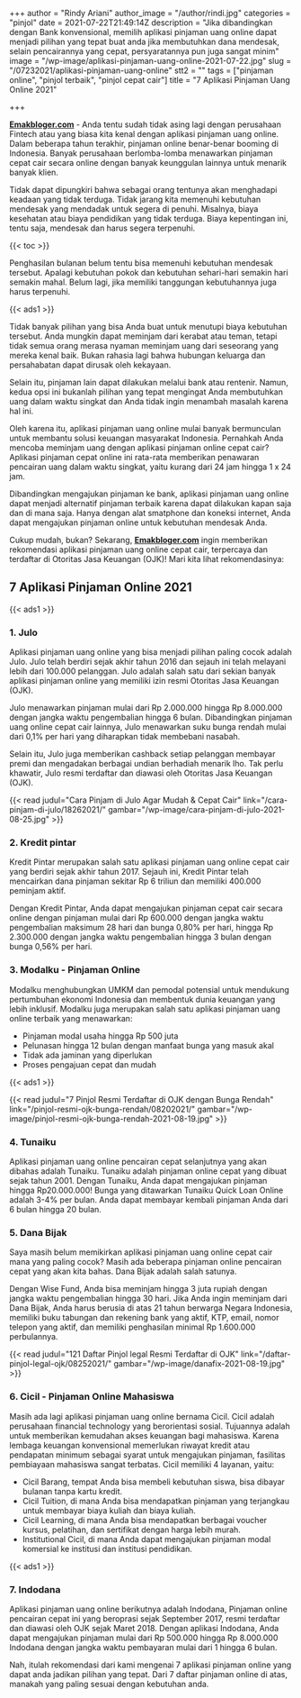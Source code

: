 +++
author = "Rindy Ariani"
author_image = "/author/rindi.jpg"
categories = "pinjol"
date = 2021-07-22T21:49:14Z
description = "Jika dibandingkan dengan Bank konvensional, memilih aplikasi pinjaman uang online dapat menjadi pilihan yang tepat buat anda jika membutuhkan dana mendesak, selain pencairannya yang cepat, persyaratannya pun juga sangat minim"
image = "/wp-image/aplikasi-pinjaman-uang-online-2021-07-22.jpg"
slug = "/07232021/aplikasi-pinjaman-uang-online"
stt2 = ""
tags = ["pinjaman online", "pinjol terbaik", "pinjol cepat cair"]
title = "7 Aplikasi Pinjaman Uang Online 2021"

+++

[**Emakbloger.com**](/) - Anda tentu sudah tidak asing lagi dengan perusahaan Fintech atau yang biasa kita kenal dengan aplikasi pinjaman uang online. Dalam beberapa tahun terakhir, pinjaman online benar-benar booming di Indonesia. Banyak perusahaan berlomba-lomba menawarkan pinjaman cepat cair secara online dengan banyak keunggulan lainnya untuk menarik banyak klien.

Tidak dapat dipungkiri bahwa sebagai orang tentunya akan menghadapi keadaan yang tidak terduga. Tidak jarang kita memenuhi kebutuhan mendesak yang mendadak untuk segera di penuhi. Misalnya, biaya kesehatan atau biaya pendidikan yang tidak terduga. Biaya kepentingan ini, tentu saja, mendesak dan harus segera terpenuhi.

{{< toc >}}

Penghasilan bulanan belum tentu bisa memenuhi kebutuhan mendesak tersebut. Apalagi kebutuhan pokok dan kebutuhan sehari-hari semakin hari semakin mahal. Belum lagi, jika memiliki tanggungan kebutuhannya juga harus terpenuhi.

{{< ads1 >}}

Tidak banyak pilihan yang bisa Anda buat untuk menutupi biaya kebutuhan tersebut. Anda mungkin dapat meminjam dari kerabat atau teman, tetapi tidak semua orang merasa nyaman meminjam uang dari seseorang yang mereka kenal baik. Bukan rahasia lagi bahwa hubungan keluarga dan persahabatan dapat dirusak oleh kekayaan.

Selain itu, pinjaman lain dapat dilakukan melalui bank atau rentenir. Namun, kedua opsi ini bukanlah pilihan yang tepat mengingat Anda membutuhkan uang dalam waktu singkat dan Anda tidak ingin menambah masalah karena hal ini.

Oleh karena itu, aplikasi pinjaman uang online mulai banyak bermunculan untuk membantu solusi keuangan masyarakat Indonesia. Pernahkah Anda mencoba meminjam uang dengan aplikasi pinjaman online cepat cair? Aplikasi pinjaman cepat online ini rata-rata memberikan penawaran pencairan uang dalam waktu singkat, yaitu kurang dari 24 jam hingga 1 x 24 jam.

Dibandingkan mengajukan pinjaman ke bank, aplikasi pinjaman uang online dapat menjadi alternatif pinjaman terbaik karena dapat dilakukan kapan saja dan di mana saja. Hanya dengan alat smatphone dan koneksi internet, Anda dapat mengajukan pinjaman online untuk kebutuhan mendesak Anda.

Cukup mudah, bukan? Sekarang, [**Emakbloger.com**](/) ingin memberikan rekomendasi aplikasi pinjaman uang online cepat cair, terpercaya dan terdaftar di Otoritas Jasa Keuangan (OJK)! Mari kita lihat rekomendasinya:

## 7 Aplikasi Pinjaman Online 2021

{{< ads1 >}}

### 1. Julo

Aplikasi pinjaman uang online yang bisa menjadi pilihan paling cocok adalah Julo. Julo telah berdiri sejak akhir tahun 2016 dan sejauh ini telah melayani lebih dari 100.000 pelanggan. Julo adalah salah satu dari sekian banyak aplikasi pinjaman online yang memiliki izin resmi Otoritas Jasa Keuangan (OJK).

Julo menawarkan pinjaman mulai dari Rp 2.000.000 hingga Rp 8.000.000 dengan jangka waktu pengembalian hingga 6 bulan. Dibandingkan pinjaman uang online cepat cair lainnya, Julo menawarkan suku bunga rendah mulai dari 0,1% per hari yang diharapkan tidak membebani nasabah.

Selain itu, Julo juga memberikan cashback setiap pelanggan membayar premi dan mengadakan berbagai undian berhadiah menarik lho. Tak perlu khawatir, Julo resmi terdaftar dan diawasi oleh Otoritas Jasa Keuangan (OJK).

{{< read judul="Cara Pinjam di Julo Agar Mudah & Cepat Cair" link="/cara-pinjam-di-julo/18262021/" gambar="/wp-image/cara-pinjam-di-julo-2021-08-25.jpg" >}}

### 2. Kredit pintar

Kredit Pintar merupakan salah satu aplikasi pinjaman uang online cepat cair yang berdiri sejak akhir tahun 2017. Sejauh ini, Kredit Pintar telah mencairkan dana pinjaman sekitar Rp 6 triliun dan memiliki 400.000 peminjam aktif.

Dengan Kredit Pintar, Anda dapat mengajukan pinjaman cepat cair secara online dengan pinjaman mulai dari Rp 600.000 dengan jangka waktu pengembalian maksimum 28 hari dan bunga 0,80% per hari, hingga Rp 2.300.000 dengan jangka waktu pengembalian hingga 3 bulan dengan bunga 0,56% per hari.

### 3. Modalku - Pinjaman Online

Modalku menghubungkan UMKM dan pemodal potensial untuk mendukung pertumbuhan ekonomi Indonesia dan membentuk dunia keuangan yang lebih inklusif. Modalku juga merupakan salah satu aplikasi pinjaman uang online terbaik yang menawarkan:

- Pinjaman modal usaha hingga Rp 500 juta
- Pelunasan hingga 12 bulan dengan manfaat bunga yang masuk akal
- Tidak ada jaminan yang diperlukan
- Proses pengajuan cepat dan mudah

{{< ads1 >}}

{{< read judul="7 Pinjol Resmi Terdaftar di OJK dengan Bunga Rendah" link="/pinjol-resmi-ojk-bunga-rendah/08202021/" gambar="/wp-image/pinjol-resmi-ojk-bunga-rendah-2021-08-19.jpg" >}}

### 4. Tunaiku

Aplikasi pinjaman uang online pencairan cepat selanjutnya yang akan dibahas adalah Tunaiku. Tunaiku adalah pinjaman online cepat yang dibuat sejak tahun 2001. Dengan Tunaiku, Anda dapat mengajukan pinjaman hingga Rp20.000.000! Bunga yang ditawarkan Tunaiku Quick Loan Online adalah 3-4% per bulan. Anda dapat membayar kembali pinjaman Anda dari 6 bulan hingga 20 bulan.

### 5. Dana Bijak

Saya masih belum memikirkan aplikasi pinjaman uang online cepat cair mana yang paling cocok? Masih ada beberapa pinjaman online pencairan cepat yang akan kita bahas. Dana Bijak adalah salah satunya.

Dengan Wise Fund, Anda bisa meminjam hingga 3 juta rupiah dengan jangka waktu pengembalian hingga 30 hari. Jika Anda ingin meminjam dari Dana Bijak, Anda harus berusia di atas 21 tahun berwarga Negara Indonesia, memiliki buku tabungan dan rekening bank yang aktif, KTP, email, nomor telepon yang aktif, dan memiliki penghasilan minimal Rp 1.600.000 perbulannya.

{{< read judul="121 Daftar Pinjol legal Resmi Terdaftar di OJK" link="/daftar-pinjol-legal-ojk/08252021/" gambar="/wp-image/danafix-2021-08-19.jpg" >}}

### 6. Cicil - Pinjaman Online Mahasiswa

Masih ada lagi aplikasi pinjaman uang online bernama Cicil. Cicil adalah perusahaan financial technology yang berorientasi sosial. Tujuannya adalah untuk memberikan kemudahan akses keuangan bagi mahasiswa. Karena lembaga keuangan konvensional memerlukan riwayat kredit atau pendapatan minimum sebagai syarat untuk mengajukan pinjaman, fasilitas pembiayaan mahasiswa sangat terbatas. Cicil memiliki 4 layanan, yaitu:

- Cicil Barang, tempat Anda bisa membeli kebutuhan siswa, bisa dibayar bulanan tanpa kartu kredit.
- Cicil Tuition, di mana Anda bisa mendapatkan pinjaman yang terjangkau untuk membayar biaya kuliah dan biaya kuliah.
- Cicil Learning, di mana Anda bisa mendapatkan berbagai voucher kursus, pelatihan, dan sertifikat dengan harga lebih murah.
- Institutional Cicil, di mana Anda dapat mengajukan pinjaman modal komersial ke institusi dan institusi pendidikan.

{{< ads1 >}}

### 7. Indodana

Aplikasi pinjaman uang online berikutnya adalah Indodana, Pinjaman online pencairan cepat ini yang beroprasi sejak September 2017, resmi terdaftar dan diawasi oleh OJK sejak Maret 2018. Dengan aplikasi Indodana, Anda dapat mengajukan pinjaman mulai dari Rp 500.000 hingga Rp 8.000.000 Indodana dengan jangka waktu pembayaran mulai dari 1 hingga 6 bulan.

Nah, itulah rekomendasi dari kami mengenai 7 aplikasi pinjaman online yang dapat anda jadikan pilihan yang tepat. Dari 7 daftar pinjaman online di atas, manakah yang paling sesuai dengan kebutuhan anda.
